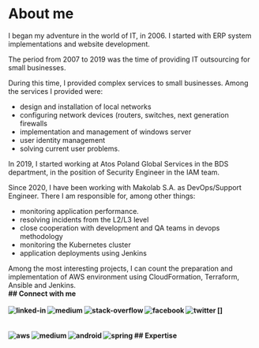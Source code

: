 <h1>About me</h1>
I began my adventure in the world of IT, in 2006. I started with ERP system implementations and website development.

The period from 2007 to 2019 was the time of providing IT outsourcing for small businesses.

During this time, I provided complex services to small businesses. Among the services I provided were:
- design and installation of local networks
- configuring network devices (routers, switches, next generation firewalls
- implementation and management of windows server
- user identity management
- solving current user problems.

In 2019, I started working at Atos Poland Global Services in the BDS department, in the position of Security Engineer in the IAM team.

Since 2020, I have been working with Makolab S.A. as DevOps/Support Engineer. There I am responsible for, among other things:
- monitoring application performance.
- resolving incidents from the L2/L3 level
- close cooperation with development and QA teams in devops methodology
- monitoring the Kubernetes cluster
- application deployments using Jenkins

Among the most interesting projects, I can count the preparation and implementation of AWS environment using CloudFormation, Terraform, Ansible and Jenkins.
<br><b>## Connect with me<br><br>[<img align="left" alt="linked-in" src="https://www.linkedin.com/in/jarekgolab/" />][<img align="left" alt="medium" src="https://img.shields.io/badge/medium-%2312100E.svg?&style=for-the-badge&logo=medium&logoColor=white" />](https://56faisal.medium.com/)[<img align="left" alt="stack-overflow" src="https://img.shields.io/badge/stack%20overflow-FE7A16?logo=stack-overflow&logoColor=white&style=for-the-badge" />](https://stackoverflow.com/users/5379437/mohammad-faisal)[<img align="left" alt="facebook" src="https://img.shields.io/badge/facebook-%231877F2.svg?&style=for-the-badge&logo=facebook&logoColor=white" />](https://www.facebook.com/56faisal/)[<img align="left" alt="twitter" src="https://img.shields.io/badge/twitter-%231DA1F2.svg?&style=for-the-badge&logo=twitter&logoColor=white" />](https://twitter.com/Mohamma88766694)<br>
<br><br>## Expertise
<img align="left" alt="aws" src="https://img.shields.io/badge/Amazon%20AWS-%23232F3E?logo=amazon-aws&logoColor=white&style=for-the-badge" /><img align="left" alt="medium" src="https://img.shields.io/badge/postgres-%23316192.svg?&style=for-the-badge&logo=postgresql&logoColor=white" /><img align="left" alt="android" src="https://img.shields.io/badge/Android-3DDC84?logo=android&logoColor=white&style=for-the-badge" /><img align="left" alt="spring" src="https://img.shields.io/badge/spring%20-%236DB33F.svg?&style=for-the-badge&logo=spring&logoColor=white" /><br>
<br>
